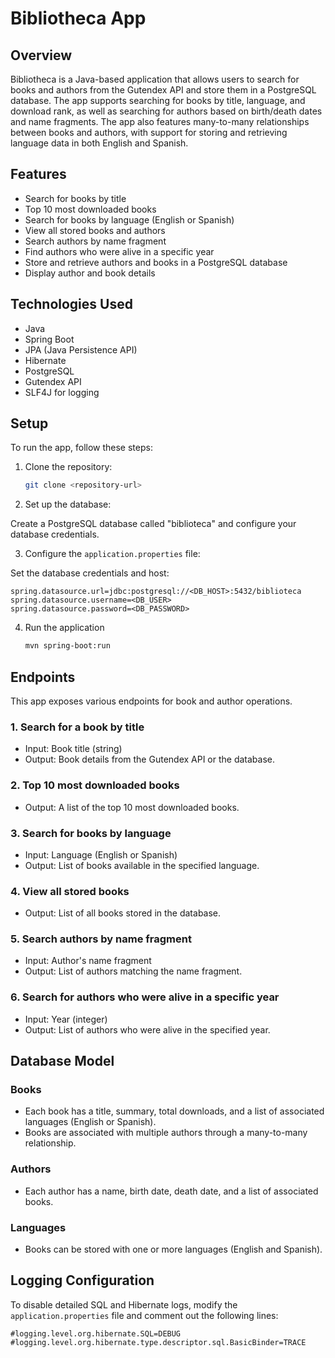 # Bibliotheca App

## Overview

Bibliotheca is a Java-based application that allows users to search for books and authors from the Gutendex API and store them in a PostgreSQL database. The app supports searching for books by title, language, and download rank, as well as searching for authors based on birth/death dates and name fragments. The app also features many-to-many relationships between books and authors, with support for storing and retrieving language data in both English and Spanish.

## Features

- Search for books by title
- Top 10 most downloaded books
- Search for books by language (English or Spanish)
- View all stored books and authors
- Search authors by name fragment
- Find authors who were alive in a specific year
- Store and retrieve authors and books in a PostgreSQL database
- Display author and book details

## Technologies Used

- Java
- Spring Boot
- JPA (Java Persistence API)
- Hibernate
- PostgreSQL
- Gutendex API
- SLF4J for logging

## Setup

To run the app, follow these steps:

1. Clone the repository:
   ```bash
   git clone <repository-url>
   
2. Set up the database:

Create a PostgreSQL database called "biblioteca" and configure your database credentials.

3. Configure the `application.properties` file:

Set the database credentials and host:
  ```properties
  spring.datasource.url=jdbc:postgresql://<DB_HOST>:5432/biblioteca
  spring.datasource.username=<DB_USER>
  spring.datasource.password=<DB_PASSWORD>
```
4. Run the application
   ```bash
   mvn spring-boot:run

## Endpoints

This app exposes various endpoints for book and author operations.

### 1. Search for a book by title
- Input: Book title (string)
- Output: Book details from the Gutendex API or the database.

### 2. Top 10 most downloaded books
- Output: A list of the top 10 most downloaded books.

### 3. Search for books by language
- Input: Language (English or Spanish)
- Output: List of books available in the specified language.

### 4. View all stored books
- Output: List of all books stored in the database.

### 5. Search authors by name fragment
- Input: Author's name fragment
- Output: List of authors matching the name fragment.

### 6. Search for authors who were alive in a specific year
- Input: Year (integer)
- Output: List of authors who were alive in the specified year.

## Database Model

### Books
- Each book has a title, summary, total downloads, and a list of associated languages (English or Spanish).
- Books are associated with multiple authors through a many-to-many relationship.

### Authors
- Each author has a name, birth date, death date, and a list of associated books.

### Languages
- Books can be stored with one or more languages (English and Spanish).

## Logging Configuration

To disable detailed SQL and Hibernate logs, modify the `application.properties` file and comment out the following lines:
```properties
#logging.level.org.hibernate.SQL=DEBUG
#logging.level.org.hibernate.type.descriptor.sql.BasicBinder=TRACE
